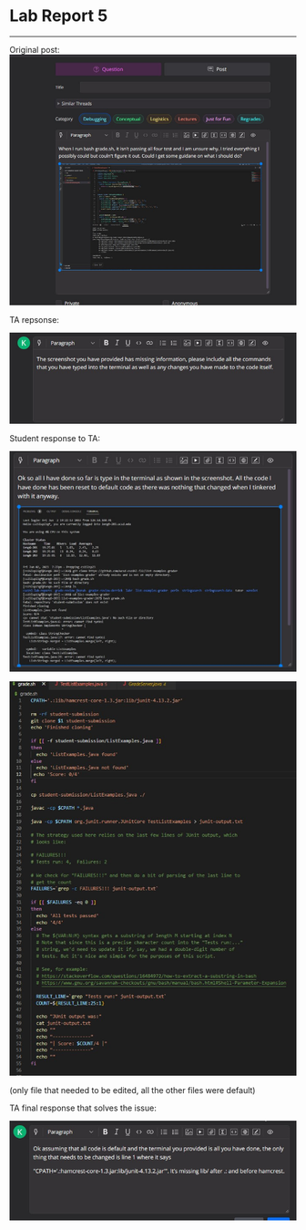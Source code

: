 # Lab Report 5
---

Original post:
![Image](studentquest.jpg)

TA repsonse:

![Image](taresponsetostudent.jpg)

Student response to TA:

![Image](studentsresponsetota.jpg)


![Image](contentsofgrade.sh.jpg)


(only file that needed to be edited, all the other files were default)

TA final response that solves the issue:

![Image](finalresponse.jpg)
